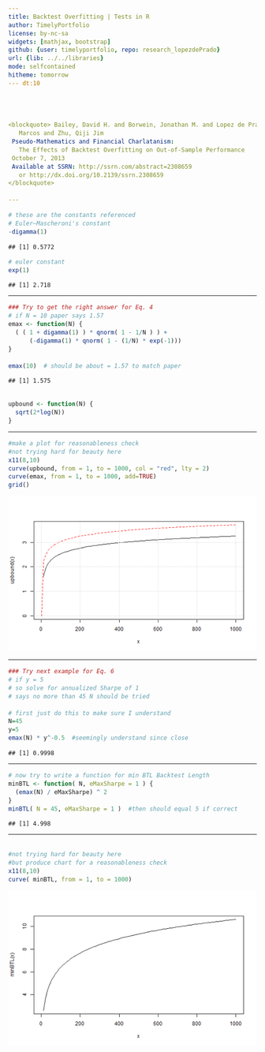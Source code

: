 ```yaml
---
title: Backtest Overfitting | Tests in R
author: TimelyPortfolio
license: by-nc-sa
widgets: [mathjax, bootstrap]
github: {user: timelyportfolio, repo: research_lopezdePrado}
url: {lib: ../../libraries}
mode: selfcontained
hitheme: tomorrow
--- dt:10




<blockquote> Bailey, David H. and Borwein, Jonathan M. and Lopez de Prado,
   Marcos and Zhu, Qiji Jim
 Pseudo-Mathematics and Financial Charlatanism:
   The Effects of Backtest Overfitting on Out-of-Sample Performance
 October 7, 2013
 Available at SSRN: http://ssrn.com/abstract=2308659
   or http://dx.doi.org/10.2139/ssrn.2308659
</blockquote>

---
```



```r
# these are the constants referenced
# Euler–Mascheroni's constant
-digamma(1)
```

```
## [1] 0.5772
```

```r
# euler constant
exp(1)
```

```
## [1] 2.718
```

---


```r
### Try to get the right answer for Eq. 4
# if N = 10 paper says 1.57
emax <- function(N) {
  ( ( 1 + digamma(1) ) * qnorm( 1 - 1/N ) ) +  
      (-digamma(1) * qnorm( 1 - (1/N) * exp(-1)))
}

emax(10)  # should be about = 1.57 to match paper
```

```
## [1] 1.575
```

```r

upbound <- function(N) {
  sqrt(2*log(N))
}
```


---


```r
#make a plot for reasonableness check
#not trying hard for beauty here
x11(8,10)
curve(upbound, from = 1, to = 1000, col = "red", lty = 2)
curve(emax, from = 1, to = 1000, add=TRUE)
grid()
```

![plot of chunk unnamed-chunk-4](assets/fig/unnamed-chunk-4.png) 


---


```r
### Try next example for Eq. 6
# if y = 5
# so solve for annualized Sharpe of 1
# says no more than 45 N should be tried

# first just do this to make sure I understand
N=45
y=5
emax(N) * y^-0.5  #seemingly understand since close
```

```
## [1] 0.9998
```


---

```r
# now try to write a function for min BTL Backtest Length
minBTL <- function( N, eMaxSharpe = 1 ) {
  (emax(N) / eMaxSharpe) ^ 2
}
minBTL( N = 45, eMaxSharpe = 1 )  #then should equal 5 if correct
```

```
## [1] 4.998
```

---


```r

#not trying hard for beauty here
#but produce chart for a reasonableness check
x11(8,10)
curve( minBTL, from = 1, to = 1000)
```

![plot of chunk unnamed-chunk-7](assets/fig/unnamed-chunk-7.png) 

